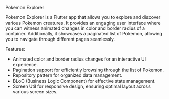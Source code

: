 Pokemon Explorer

Pokemon Explorer is a Flutter app that allows you to explore and discover various Pokemon creatures. It provides an engaging user interface where you can witness animated changes in color and border radius of a container. Additionally, it showcases a paginated list of Pokemon, allowing you to navigate through different pages seamlessly.

Features:

- Animated color and border radius changes for an interactive UI experience.
- Pagination support for efficiently browsing through the list of Pokemon.
- Repository pattern for organized data management.
- BLoC (Business Logic Component) for effective state management.
- Screen Util for responsive design, ensuring optimal layout across various screen sizes.
